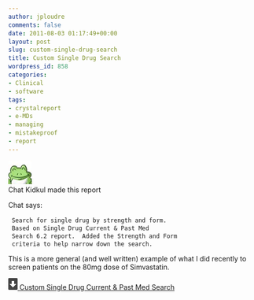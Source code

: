 ```yaml
---
author: jploudre
comments: false
date: 2011-08-03 01:17:49+00:00
layout: post
slug: custom-single-drug-search
title: Custom Single Drug Search
wordpress_id: 858
categories:
- Clinical
- software
tags:
- crystalreport
- e-MDs
- managing
- mistakeproof
- report
---
```


![](/files/2011/08/AIbEiAIAAABDCNfdxLH-rsvxIiILdmNhcmRfcGhvdG8qKGJmNzA1ZjRhNDViMGI0ZTliMzU1M2U2Yjg4NDg5MjVlNGQ0OWQ4NjMwAa0sj0W03YTFCtxfJMHI64y6bfUL.jpg)  
Chat Kidkul made this report

Chat says:

     Search for single drug by strength and form.
     Based on Single Drug Current & Past Med 
     Search 6.2 report.  Added the Strength and Form 
     criteria to help narrow down the search.
     
     
This is a more general (and well written) example of what I did recently to screen patients on the 80mg dose of Simvastatin. 

[![](/files/2011/01/57-download.png) Custom Single Drug Current & Past Med Search](/files/2011/08/Custom-Single-Drug-Current-Past-Med-Search.zip)

